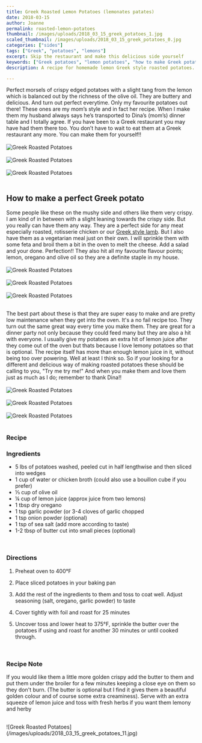 ```yaml
---
title: Greek Roasted Lemon Potatoes (lemonates patates)
date: 2018-03-15
author: Joanne
permalink: roasted-lemon-potatoes
thumbnail: /images/uploads/2018_03_15_greek_potatoes_1.jpg
scaled_thumbnail: /images/uploads/2018_03_15_greek_potatoes_0.jpg
categories: ["sides"]
tags: ["Greek", "potatoes", "lemons"]
excerpt: Skip the restaurant and make this delicious side yourself
keywords: ["Greek potatoes", "lemon potatoes", "how to make Greek potatoes", "lemonates patates"]
description: A recipe for homemade lemon Greek style roasted potatoes. This recipe will help you rmake estaurant qualtiy of traditional roasted Greek potatoes 

---
```

Perfect morsels of crispy edged potatoes with a slight tang from the lemon which is balanced out by the richness of the olive oil. They are buttery and delicious. And turn out perfect everytime. Only my favourite potatoes out there! These ones are my mom’s style and in fact her recipe. When I make them my husband always says he’s transported to Dina’s (mom’s) dinner table and I totally agree. If you have been to a Greek restaurant you may have had them there too. You don’t have to wait to eat them at a Greek restaurant any more. You can make them for yourself!! 
</br>
</br>
![Greek Roasted Potatoes](/images/uploads/2018_03_15_greek_potatoes_2.jpg)
</br>
</br>
![Greek Roasted Potatoes](/images/uploads/2018_03_15_greek_potatoes_3.jpg)
</br>
</br>
![Greek Roasted Potatoes](/images/uploads/2018_03_15_greek_potatoes_4.jpg)
</br>
</br>

## How to make a perfect Greek potato
Some people like these on the mushy side and others like them very crispy. I am kind of in between with a slight leaning towards the crispy side.  But you really can have them any way. They are a perfect side for any meat especially roasted, rotisserie chicken or our [Greek style lamb](https://www.oliveandmango.com/greek-style-roasted-lamb/). But I also have them as a vegetarian meal just on their own.  I will sprinkle them with some feta and broil them a bit in the oven to melt the cheese. Add a salad and your done. Perfection!! They also hit all my favourite flavour points; lemon, oregano and olive oil so they are a definite staple in my house.
</br>
</br>
![Greek Roasted Potatoes](/images/uploads/2018_03_15_greek_potatoes_5.jpg)
</br>
</br>
![Greek Roasted Potatoes](/images/uploads/2018_03_15_greek_potatoes_6.jpg)
</br>
</br>
![Greek Roasted Potatoes](/images/uploads/2018_03_15_greek_potatoes_7.jpg)
</br>
</br>

The best part about these is that they are super easy to make and are pretty low maintenance when they get into the oven. It's a no fail recipe too.  They turn out the same great way every time you make them.  They are great for a dinner party not only because they could feed many but they are also a hit with everyone. I usually give my potatoes an extra hit of lemon juice after they come out of the oven but thats because I love lemony potatoes so that is optional. The recipe itself has more than enough lemon juice in it, without being too over powering.  Well at least I think so.  So if your looking for a different and delicious way of making roasted potatoes these should be calling to you, "Try me try me!" And when you make them and love them just as much as I do; remember to thank Dina!!
</br>
</br>
![Greek Roasted Potatoes](/images/uploads/2018_03_15_greek_potatoes_8.jpg)
</br>
</br>
![Greek Roasted Potatoes](/images/uploads/2018_03_15_greek_potatoes_9.jpg)
</br>
</br>
![Greek Roasted Potatoes](/images/uploads/2018_03_15_greek_potatoes_10.jpg)
</br>
</br>

### Recipe
### Ingredients

* 5 lbs of potatoes washed, peeled cut in half lengthwise and then sliced into wedges
* 1 cup of water or chicken broth (could also use a bouillon cube if you prefer)
* &frac13; cup of olive oil
* &frac14; cup of lemon juice (approx juice from two lemons)
* 1 tbsp dry oregano
* 1 tsp garlic powder (or 3-4 cloves of garlic chopped  
* 1 tsp onion powder (optional)
* 1 tsp of sea salt (add more according to taste)
* 1-2 tbsp of butter cut into small pieces (optional) 
</br>

### Directions

1. Preheat oven to 400&deg;F

1. Place sliced potatoes in your baking pan

1. Add the rest of the ingredients to them and toss to coat well. Adjust seasoning (salt, oregano, garlic powder) to taste

1. Cover tightly with foil and roast for 25 minutes

1. Uncover toss and lower heat to 375°F, sprinkle the butter over the potatoes if using and roast for another 30 minutes or until cooked through.
</br>

### Recipe Note
If you would like them a little more golden crispy add the butter to them and put them under the broiler for a few minutes keeping a close eye on them so they don't burn. (The butter is optional but I find it gives them a beautiful golden colour and of course some extra creaminess). Serve with an extra squeeze of lemon juice and toss with fresh herbs if you want them lemony and herby 

</br>
![Greek Roasted Potatoes](/images/uploads/2018_03_15_greek_potatoes_11.jpg)
